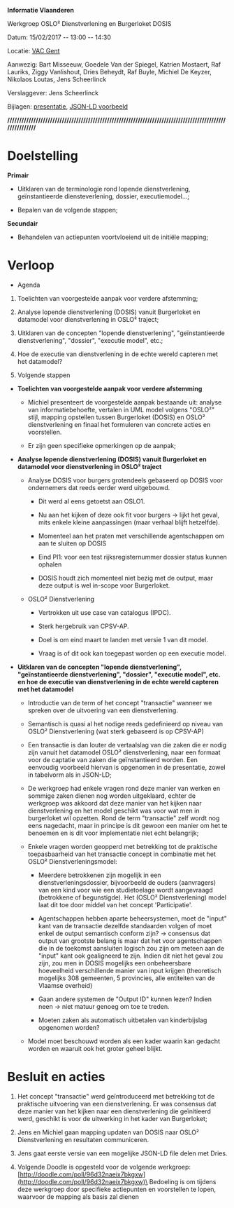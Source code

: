 **Informatie Vlaanderen**

Werkgroep OSLO² Dienstverlening en Burgerloket DOSIS

Datum: 15/02/2017 -- 13:00 -- 14:30

Locatie: [VAC
Gent](https://www.google.be/maps/place/VAC+Gent/@51.0371235,3.7065649,17z/data=!3m1!4b1!4m5!3m4!1s0x47c37162c6c82103:0xad3dbba6a7c4cc90!8m2!3d51.0371201!4d3.7087536?hl=nl&dg=dbrw&newdg=1)

Aanwezig: Bart Misseeuw, Goedele Van der Spiegel, Katrien Mostaert, Raf
Lauriks, Ziggy Vanlishout, Dries Beheydt, Raf Buyle, Michiel De Keyzer,
Nikolaos Loutas, Jens Scheerlinck

Verslaggever: Jens Scheerlinck

Bijlagen:
[presentatie](https://drive.google.com/file/d/0B3DdQTFc4B-VWXNvT2VIV0FfSkE/view?usp=sharing),
[JSON-LD
voorbeeld](https://drive.google.com/open?id=0B3DdQTFc4B-VSDZuR1h4eW5wakE)

**////////////////////////////////////////////////////////////////////////////////////////////////////////**

Doelstelling
============

**Primair**

-   Uitklaren van de terminologie rond lopende dienstverlening, geïnstantieerde diensteverlening, dossier, executiemodel\...;

-   Bepalen van de volgende stappen;

**Secundair**

-   Behandelen van actiepunten voortvloeiend uit de initiële mapping;

Verloop
=======

-   Agenda

1.  Toelichten van voorgestelde aanpak voor verdere afstemming;

2.  Analyse lopende dienstverlening (DOSIS) vanuit Burgerloket en datamodel voor dienstverlening in OSLO² traject;

3.  Uitklaren van de concepten "lopende dienstverlening", "geïnstantieerde dienstverlening", "dossier", "executie model", etc.;

4.  Hoe de executie van dienstverlening in de echte wereld capteren met het datamodel?

5.  Volgende stappen

-   **Toelichten van voorgestelde aanpak voor verdere afstemming**

    -   Michiel presenteert de voorgestelde aanpak bestaande uit: analyse van informatiebehoefte, vertalen in UML model volgens "OSLO²" stijl, mapping opstellen tussen Burgerloket (DOSIS) en OSLO² dienstverlening en finaal het formuleren van concrete acties en voorstellen.

    -   Er zijn geen specifieke opmerkingen op de aanpak;

-   **Analyse lopende dienstverlening (DOSIS) vanuit Burgerloket en datamodel voor dienstverlening in OSLO² traject**

    -   Analyse DOSIS voor burgers grotendeels gebaseerd op DOSIS voor ondernemers dat reeds eerder werd uitgebouwd.

        -   Dit werd al eens getoetst aan OSLO1.

        -   Nu aan het kijken of deze ook fit voor burgers -\> lijkt het geval, mits enkele kleine aanpassingen (maar verhaal blijft hetzelfde).

        -   Momenteel aan het praten met verschillende agentschappen om aan te sluiten op DOSIS

        -   Eind PI1: voor een test rijksregisternummer dossier status kunnen ophalen

        -   DOSIS houdt zich momenteel niet bezig met de output, maar deze output is wel in-scope voor Burgerloket.

    -   OSLO² Dienstverlening

        -   Vertrokken uit use case van catalogus (IPDC).

        -   Sterk hergebruik van CPSV-AP.

        -   Doel is om eind maart te landen met versie 1 van dit model.

        -   Vraag is of dit ook kan toegepast worden op een executie model.

-   **Uitklaren van de concepten "lopende dienstverlening", "geïnstantieerde dienstverlening", "dossier", "executie model", etc. en hoe de executie van dienstverlening in de echte wereld capteren met het datamodel**

    -   Introductie van de term of het concept "transactie" wanneer we spreken over de uitvoering van een dienstverlening.

    -   Semantisch is quasi al het nodige reeds gedefinieerd op niveau van OSLO² Dienstverlening (wat sterk gebaseerd is op CPSV-AP)

    -   Een transactie is dan louter de vertaalslag van die zaken die er nodig zijn vanuit het datamodel OSLO² dienstverlening, naar een formaat voor de captatie van zaken die geïnstantieerd worden. Een eenvoudig voorbeeld hiervan is opgenomen in de presentatie, zowel in tabelvorm als in JSON-LD;

    -   De werkgroep had enkele vragen rond deze manier van werken en sommige zaken dienen nog worden uitgeklaard, echter de werkgroep was akkoord dat deze manier van het kijken naar dienstverlening en het model geschikt was voor wat men in burgerloket wil opzetten. Rond de term "transactie" zelf wordt nog eens nagedacht, maar in principe is dit gewoon een manier om het te benoemen en is dit voor implementatie niet echt belangrijk;

    -   Enkele vragen worden geopperd met betrekking tot de praktische toepasbaarheid van het transactie concept in combinatie met het OSLO² Dienstverleningsmodel:

        -   Meerdere betrokkenen zijn mogelijk in een dienstverleningsdossier, bijvoorbeeld de ouders (aanvragers) van een kind voor wie een studietoelage wordt aangevraagd (betrokkene of begunstigde). Het (OSLO² Dienstverlening) model laat dit toe door middel van het concept 'Participatie'.

        -   Agentschappen hebben aparte beheersystemen, moet de "input" kant van de transactie dezelfde standaarden volgen of moet enkel de output semantisch conform zijn? -\> consensus dat output van grootste belang is maar dat het voor agentschappen die in de toekomst aansluiten logisch zou zijn om meteen aan de "input" kant ook gealigneerd te zijn. Indien dit niet het geval zou zijn, zou men in DOSIS mogelijks een onbeheersbare hoeveelheid verschillende manier van input krijgen (theoretisch mogelijks 308 gemeenten, 5 provincies, alle entiteiten van de Vlaamse overheid)

        -   Gaan andere systemen de \"Output ID\" kunnen lezen? Indien neen -\> niet matuur genoeg om toe te treden.

        -   Moeten zaken als automatisch uitbetalen van kinderbijslag opgenomen worden?

    -   Model moet beschouwd worden als een kader waarin kan gedacht worden en waaruit ook het groter geheel blijkt.

Besluit en acties
=================

1.  Het concept "transactie" werd geïntroduceerd met betrekking tot de
    praktische uitvoering van een dienstverlening. Er was consensus dat
    deze manier van het kijken naar een dienstverlening die geïnitieerd
    werd, geschikt is voor de uitwerking in het kader van Burgerloket;

2.  Jens en Michiel gaan mapping updaten van DOSIS naar OSLO²
    Dienstverlening en resultaten communiceren.

3.  Jens gaat eerste versie van een mogelijke
    JSON-LD file delen met Dries.

4.  Volgende Doodle is opgesteld voor de
    volgende werkgroep:\
    [http://doodle.com/poll/96d32naeix7bkgxw](http://doodle.com/poll/96d32naeix7bkgxw)\
    Bedoeling is om tijdens deze werkgroep door specifieke actiepunten
    en voorstellen te lopen, waarvoor de mapping als basis zal dienen
